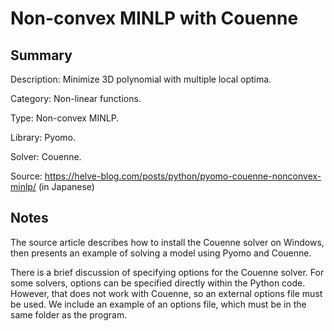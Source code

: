 # Non-convex MINLP with Couenne

## Summary
Description: Minimize 3D polynomial with multiple local optima.

Category: Non-linear functions.

Type: Non-convex MINLP.

Library: Pyomo.

Solver: Couenne.

Source: https://helve-blog.com/posts/python/pyomo-couenne-nonconvex-minlp/ (in Japanese)

## Notes

The source article describes how to install the Couenne solver on Windows, then presents an example of solving a model using Pyomo and Couenne.

There is a brief discussion of specifying options for the Couenne solver. For some solvers, options can be specified directly within the Python code. However, that does not work with Couenne, so an external options file must be used. We include an example of an options file, which must be in the same folder as the program.

